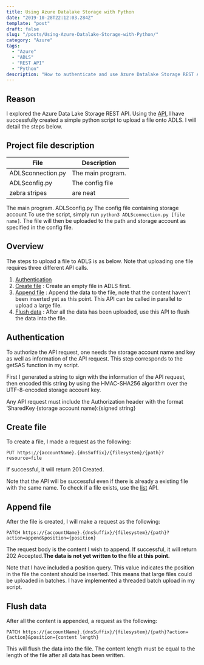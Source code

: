 ```yaml
---
title: Using Azure Datalake Storage with Python
date: "2019-10-28T22:12:03.284Z"
template: "post"
draft: false
slug: "/posts/Using-Azure-Datalake-Storage-with-Python/"
category: "Azure"
tags:
  - "Azure"
  - "ADLS"
  - "REST API"
  - "Python"
description: "How to authenticate and use Azure Datalake Storage REST API in Python"
---
```


## Reason

I explored the Azure Data Lake Storage REST API. Using the  [API](https://docs.microsoft.com/en-us/rest/api/storageservices/datalakestoragegen2/path), I have successfully created a simple python script to upload a file onto ADLS. I will detail the steps below.

## Project file description

| File          | Description        |
| ------------- |-------------|
| ADLSconnection.py| The main program. |
| ADLSconfig.py      | The config file  |
| zebra stripes | are neat      |
The main program.
ADLSconfig.py
The config file containing storage account 
To use the script, simply run `python3 ADLSconnection.py [file name]`. The file will then be uploaded to the path and storage account as specified in the config file.
 
## Overview

The steps to upload a file to ADLS is as below. Note that uploading one file requires three different API calls.

1. [Authentication](https://docs.microsoft.com/pl-pl/rest/api/storageservices/authorize-with-shared-key#constructing-the-canonicalized-resource-string) 
2. [Create file](https://docs.microsoft.com/en-us/rest/api/storageservices/datalakestoragegen2/path/create) : Create an empty file in ADLS first.
3. [Append file](https://docs.microsoft.com/en-us/rest/api/storageservices/datalakestoragegen2/path/update) : Append the data to the file, note that the content haven’t been inserted yet as this point. This API can be called in parallel to upload a large file.
4. [Flush data](https://docs.microsoft.com/en-us/rest/api/storageservices/datalakestoragegen2/path/update) : After all the data has been uploaded, use this API to flush the data into the file.

## Authentication

To authorize the API request, one needs the storage account name and key as well as information of the API request. This step corresponds to the getSAS function in my script.

First I generated a string to sign with the information of the API request, then encoded this string by using the HMAC-SHA256 algorithm over the UTF-8-encoded storage account key.

Any API request must include the Authorization header with the format ‘SharedKey {storage account name}:{signed string}

## Create file

To create a file, I made a request as the following:

``` http
PUT https://{accountName}.{dnsSuffix}/{filesystem}/{path}?resource=file
```

If successful, it will return 201 Created.

Note that the API will be successful even if there is already a existing file with the same name. To check if a file exists, use the  [list](https://docs.microsoft.com/en-us/rest/api/storageservices/datalakestoragegen2/path/list) API.

## Append file

After the file is created, I will make a request as the following:

``` http
PATCH https://{accountName}.{dnsSuffix}/{filesystem}/{path}?action=append&position={position}
```

The request body is the content I wish to append. If successful, it will return 202 Accepted.**The data is not yet written to the file at this point.**

Note that I have included a position query. This value indicates the position in the file the content should be inserted. This means that large files could be uploaded in batches. I have implemented a threaded batch upload in my script.

## Flush data

After all the content is appended, a request as the following:

``` http
PATCH https://{accountName}.{dnsSuffix}/{filesystem}/{path}?action={action}&position={content length}
```

This will flush the data into the file. The content length must be equal to the length of the file after all data has been written.

